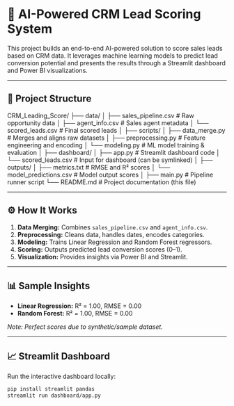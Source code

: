 # 🧠 AI-Powered CRM Lead Scoring System

This project builds an end-to-end AI-powered solution to score sales leads based on CRM data. It leverages machine learning models to predict lead conversion potential and presents the results through a Streamlit dashboard and Power BI visualizations.

---

## 📁 Project Structure

CRM_Leading_Score/
├── data/
│   ├── sales_pipeline.csv         # Raw opportunity data
│   ├── agent_info.csv             # Sales agent metadata
│   └── scored_leads.csv           # Final scored leads
│
├── scripts/
│   ├── data_merge.py              # Merges and aligns raw datasets
│   ├── preprocessing.py           # Feature engineering and encoding
│   └── modeling.py                # ML model training & evaluation
│
├── dashboard/
│   ├── app.py                     # Streamlit dashboard code
│   └── scored_leads.csv           # Input for dashboard (can be symlinked)
│
├── outputs/
│   ├── metrics.txt                # RMSE and R² scores
│   └── model_predictions.csv      # Model output scores
│
├── main.py                        # Pipeline runner script
└── README.md                      # Project documentation (this file)




---

## ⚙️ How It Works

1. **Data Merging:** Combines `sales_pipeline.csv` and `agent_info.csv`.
2. **Preprocessing:** Cleans data, handles dates, encodes categories.
3. **Modeling:** Trains Linear Regression and Random Forest regressors.
4. **Scoring:** Outputs predicted lead conversion scores (0–1).
5. **Visualization:** Provides insights via Power BI and Streamlit.

---

## 📊 Sample Insights

- **Linear Regression:** R² = 1.00, RMSE = 0.00  
- **Random Forest:** R² = 1.00, RMSE = 0.00

*Note: Perfect scores due to synthetic/sample dataset.*

---

## 📈 Streamlit Dashboard

Run the interactive dashboard locally:

```bash
pip install streamlit pandas
streamlit run dashboard/app.py
